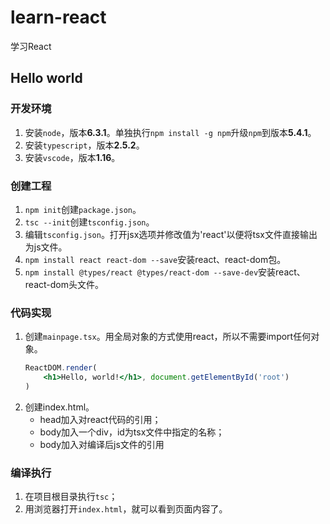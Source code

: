 # learn-react

学习React

## Hello world

### 开发环境

1. 安装`node`，版本**6.3.1**。单独执行`npm install -g npm`升级`npm`到版本**5.4.1**。
1. 安装`typescript`，版本**2.5.2**。
1. 安装`vscode`，版本**1.16**。

### 创建工程

1. `npm init`创建`package.json`。
1. `tsc --init`创建`tsconfig.json`。
1. 编辑`tsconfig.json`。打开jsx选项并修改值为'react'以便将tsx文件直接输出为js文件。
1. `npm install react react-dom --save`安装react、react-dom包。
1. `npm install @types/react @types/react-dom --save-dev`安装react、react-dom头文件。

### 代码实现

1. 创建`mainpage.tsx`。用全局对象的方式使用react，所以不需要import任何对象。
    ```jsx
    ReactDOM.render(
        <h1>Hello, world!</h1>, document.getElementById('root')
    )
    ```
1. 创建index.html。
    * head加入对react代码的引用；
    * body加入一个div，id为tsx文件中指定的名称；
    * body加入对编译后js文件的引用

### 编译执行

1. 在项目根目录执行`tsc`；
1. 用浏览器打开`index.html`，就可以看到页面内容了。
